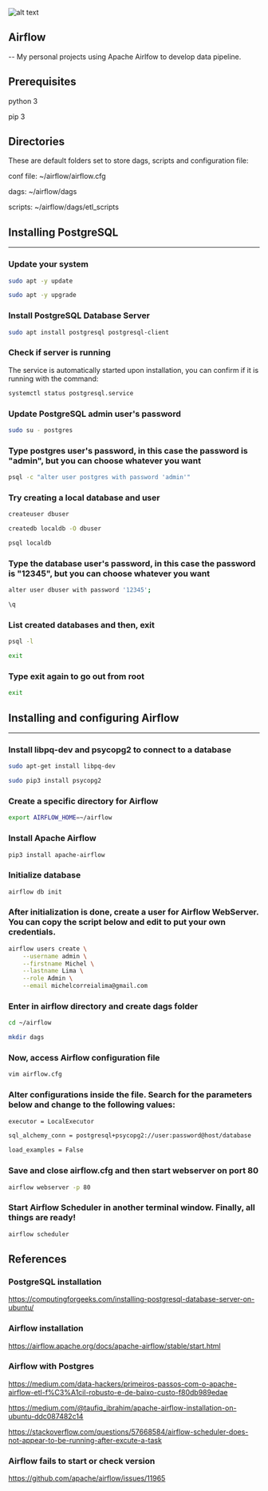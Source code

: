 ![alt text](https://miro.medium.com/max/7200/1*NNtzqHo1jW4bHowmkWn7uA.png)

## Airflow
--
My personal projects using Apache Airlfow to develop data pipeline.

## Prerequisites

python 3

pip 3

## Directories

These are default folders set to store dags, scripts and configuration file:

conf file: ~/airflow/airflow.cfg 

dags: ~/airflow/dags

scripts: ~/airflow/dags/etl_scripts

## Installing PostgreSQL
---

### Update your system

```bash
sudo apt -y update
```

```bash
sudo apt -y upgrade
```

### Install PostgreSQL Database Server

```bash
sudo apt install postgresql postgresql-client
```

### Check if server is running

The service is automatically started upon installation, you can confirm if it is running with the command:

```bash
systemctl status postgresql.service
```

### Update PostgreSQL admin user's password

```bash
sudo su - postgres
```

### Type postgres user's password, in this case the password is "admin", but you can choose whatever you want

```bash
psql -c "alter user postgres with password 'admin'"
```

### Try creating a local database and user

```bash
createuser dbuser
```

```bash
createdb localdb -O dbuser
```

```bash
psql localdb
```

### Type the database user's password, in this case the password is "12345", but you can choose whatever you want

```bash
alter user dbuser with password '12345';
```

```bash
\q
```

### List created databases and then, exit

```bash
psql -l
```

```bash
exit
```

### Type exit again to go out from root

```bash
exit
```

## Installing and configuring Airflow
---

### Install libpq-dev and psycopg2 to connect to a database

```bash
sudo apt-get install libpq-dev
```

```bash
sudo pip3 install psycopg2
```

### Create a specific directory for Airflow

```bash
export AIRFLOW_HOME=~/airflow
```

### Install Apache Airflow

```bash
pip3 install apache-airflow
```

### Initialize database

```bash
airflow db init
```

### After initialization is done, create a user for Airflow WebServer. You can copy the script below and edit to put your own credentials.

```bash
airflow users create \
    --username admin \
    --firstname Michel \
    --lastname Lima \
    --role Admin \
    --email michelcorreialima@gmail.com
```

### Enter in airflow directory and create dags folder

```bash
cd ~/airflow
```

```bash
mkdir dags
```

### Now, access Airflow configuration file

```bash
vim airflow.cfg
```

### Alter configurations inside the file. Search for the parameters below and change to the following values:

```bash
executor = LocalExecutor

sql_alchemy_conn = postgresql+psycopg2://user:password@host/database

load_examples = False
```

### Save and close airflow.cfg and then start webserver on port 80

```bash
airflow webserver -p 80
```

### Start Airflow Scheduler in another terminal window. Finally, all things are ready!

```bash
airflow scheduler
```

## References

### PostgreSQL installation

https://computingforgeeks.com/installing-postgresql-database-server-on-ubuntu/

### Airflow installation

https://airflow.apache.org/docs/apache-airflow/stable/start.html

### Airflow with Postgres

https://medium.com/data-hackers/primeiros-passos-com-o-apache-airflow-etl-f%C3%A1cil-robusto-e-de-baixo-custo-f80db989edae

https://medium.com/@taufiq_ibrahim/apache-airflow-installation-on-ubuntu-ddc087482c14

https://stackoverflow.com/questions/57668584/airflow-scheduler-does-not-appear-to-be-running-after-excute-a-task

### Airflow fails to start or check version

https://github.com/apache/airflow/issues/11965
